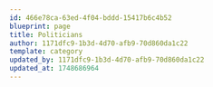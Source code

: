 ```yaml
---
id: 466e78ca-63ed-4f04-bddd-15417b6c4b52
blueprint: page
title: Politicians
author: 1171dfc9-1b3d-4d70-afb9-70d860da1c22
template: category
updated_by: 1171dfc9-1b3d-4d70-afb9-70d860da1c22
updated_at: 1748686964
---
```

